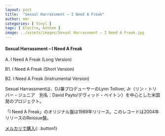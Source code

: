 ```yaml
---
layout: post
title:  "Sexual Harrassment – I Need A Freak"
author: mmr
categories: [ Vinyl ]
tags: [ Electro, Anthem ]
image: ../assets/images/Sexual Harrassment – I Need A Freak.jpg
---
```


#### Sexual Harrassment – I Need A Freak

A. I Need A Freak (Long Version)

B1. I Need A Freak (Short Version)

B2. I Need A Freak (Instrumental Version)

Sexual Harrassmentは、DJ兼プロデューサーのLynn Tolliver, Jr（リン・トリバー・ジュニア　別名：David Payto/デヴィッド・ペイトン）を中心とした米国発のプロジェクト。

「I Need A Freak」のオリジナル盤は1989年リリース。このレコードは2004年リリースのReissue盤。

[メルカリで購入](https://jp.mercari.com/item/m91285110747?afid=6142608987){: .button1}

